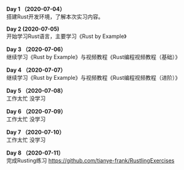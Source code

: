 **Day 1 （2020-07-04）**\
搭建Rust开发环境，了解本次实习内容。

**Day 2 (2020-07-05)**\
开始学习Rust语言，主要学习《Rust by Example》

**Day 3 （2020-07-06）**\
继续学习《Rust by Example》与视频教程《Rust编程视频教程（基础）》

**Day 4 （2020-07-07）**\
继续学习《Rust by Example》与视频教程《Rust编程视频教程（进阶）》

**Day 5 （2020-07-08）**\
工作太忙 没学习

**Day 6 （2020-07-09）**\
工作太忙 没学习

**Day 7 （2020-07-10）**\
工作太忙 没学习

**Day 8 （2020-07-11）**\
完成Rusting练习 https://github.com/tianye-frank/RustlingExercises
